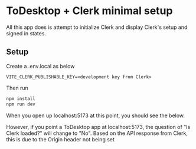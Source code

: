 # ToDesktop + Clerk minimal setup

All this app does is attempt to initialize Clerk and display Clerk's setup and signed in states.

## Setup

Create a .env.local as below

```
VITE_CLERK_PUBLISHABLE_KEY=<development key from Clerk>
```

Then run

```bash
npm install
npm run dev
```

When you open up localhost:5173 at this point, you should see the below.

However, if you point a ToDesktop app at localhost:5173, the question of "Is Clerk loaded?" will change to "No". Based on the API response from Clerk, this is due to the Origin header not being set

